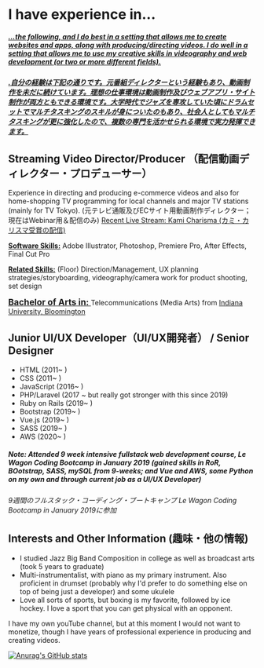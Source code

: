 <h1>I have experience in...</h1>

<h5 style="text-decoration: underline;">...the following, and I do best in a setting that allows me to create websites and apps, along with producing/directing videos. I do well in a setting that allows me to use my creative skills in videography and web development (or two or more different fields). </h5>

<h5 style="text-decoration: underline;">.自分の経験は下記の通りです。元番組ディレクターという経験もあり、動画制作を未だに続けています。理想の仕事環境は動画制作及びウェブアプリ・サイト制作が両方ともできる環境です。大学時代でジャズを専攻していた頃にドラムセットでマルチタスキングのスキルが身についたのもあり、社会人としてもマルチタスキングが更に強化したので、複数の専門を活かせられる環境で実力発揮できます。</h5>

<h2>Streaming Video Director/Producer （配信動画ディレクター・プロデューサー）</h2>


 
<p>Experience in directing and producing e-commerce videos and also for home-shopping TV programming for local channels and major TV stations (mainly for TV Tokyo).   (元テレビ通販及びECサイト用動画制作ディレクター；現在はWebinar用＆配信のみ)
<a href="https://www.youtube.com/watch?v=73mnVyxWjBQ&t=5986s">Recent Live Stream: Kami Charisma (カミ・カリスマ受賞の配信)</a></p>

<p><strong><u>Software Skills:</u></strong> Adobe Illustrator, Photoshop, Premiere Pro, After Effects, Final Cut Pro</p>

<p><strong><u>Related Skills:</u></strong> (Floor) Direction/Management, UX planning strategies/storyboarding, videography/camera work for product shooting, set design</p>


<strong style="text-decoration: underline; font-weight:bold; font-size:1.25em;">Bachelor of Arts in: </strong>Telecommunications (Media Arts) from <a href="https://mediaschool.indiana.edu/academics/undergraduate/index.html" target="_blank">Indiana University, Bloomington</a>

<h2>Junior UI/UX Developer（UI/UX開発者） / Senior Designer</h2>

<ul>
  <li>HTML (2011~ )</li>
  <li>CSS (2011~ )</li>
  <li>JavaScript (2016~ )</li>
  <li>PHP/Laravel (2017 ~ but really got stronger with this since 2019)</li>
  <li>Ruby on Rails (2019~ )</li>
  <li>Bootstrap (2019~ )</li>
  <li>Vue.js (2019~ )</li>
  <li>SASS (2019~ )</li>
  <li>AWS (2020~ ) </li>
</ul>

<h5>Note: Attended 9 week intensive fullstack web development course, Le Wagon Coding Bootcamp in January 2019 (gained skills in RoR, BOotstrap, SASS, mySQL from 9-weeks; and Vue and AWS, some Python on my own and through current job as a UI/UX Developer)</h5>
<h6>9週間のフルスタック・コーディング・ブートキャンプ Le Wagon Coding Bootcamp in January 2019に参加</h6>

<h2>Interests and Other Information (趣味・他の情報)</h2>

<ul>
  <li>I studied Jazz Big Band Composition in college as well as broadcast arts (took 5 years to graduate)</li>
  <li>Multi-instrumentalist, with piano as my primary instrument.  Also proficient in drumset (probably why I'd prefer to do something else on top of being just a developer) and some ukulele</li>
  <li>Love all sorts of sports, but boxing is my favorite, followed by ice hockey.  I love a sport that you can get physical with an opponent.</li>
</ul>

<p>I have my own youTube channel, but at this moment I would not want to monetize, though I have years of professional experience in producing and creating videos.</p>

[![Anurag's GitHub stats](https://github-readme-stats.vercel.app/api?username=rfujiwar23)](https://github.com/rfujiwar23/github-readme-stats)


